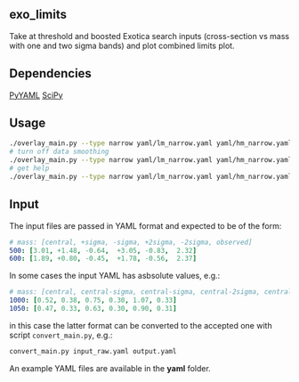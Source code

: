 ## exo\_limits

Take at threshold and boosted Exotica search inputs (cross-section vs mass with
one and two sigma bands) and plot combined limits plot.

## Dependencies

[PyYAML](http://pyyaml.org/)
[SciPy](http://www.scipy.org/)

## Usage

```bash
./overlay_main.py --type narrow yaml/lm_narrow.yaml yaml/hm_narrow.yaml
# turn off data smoothing
./overlay_main.py --type narrow yaml/lm_narrow.yaml yaml/hm_narrow.yaml --no-smooth
# get help
./overlay_main.py --type narrow yaml/lm_narrow.yaml yaml/hm_narrow.yaml -h
```

## Input

The input files are passed in YAML format and expected to be of the form:

```yaml
# mass: [central, +sigma, -sigma, +2sigma, -2sigma, observed]
500: [3.01, +1.48, -0.64,  +3.05, -0.83,  2.32]
600: [1.89, +0.80, -0.45,  +1.78, -0.56,  2.37]
```

In some cases the input YAML has asbsolute values, e.g.:

```yaml
# mass: [central, central-sigma, central-sigma, central-2sigma, central+2sigma, observed]
1000: [0.52, 0.38, 0.75, 0.30, 1.07, 0.33]
1050: [0.47, 0.33, 0.63, 0.30, 0.90, 0.31]
```

in this case the latter format can be converted to the accepted one with
script ```convert_main.py```, e.g.:

```bash
convert_main.py input_raw.yaml output.yaml
```

An example YAML files are available in the **yaml** folder.
